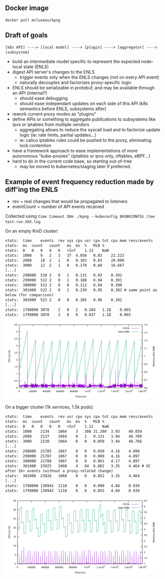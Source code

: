 ## Docker image

```
docker pull mcluseau/kpng
```

## Draft of goals

```
[k8s API] ----> [local model] ----> [plugin] ----> [aggregator] ----> [subsystem]
```

* build an intermediate model specific to represent the expected node-local state (ENLS)
* digest API server's changes to the ENLS
  * trigger events only when the ENLS changes (not on every API event)
  * naturally decouples and factorizes proxy-specific logic
* ENLS should be serializable in protobuf, and may be available through an API (internal?)
  * should ease debugging
  * should ease independant updates on each side of this API (k8s semantics before ENLS, subsystems after)
* rework current proxy modes as "plugins"
* define APIs or something to aggregate publications to subsystems like ipvs or iptables from multiple vendors
  * aggregating allows to reduce the syscall load and to factorize update logic (ie: rate limits, partial updates...)
  * ie: calico iptables rules could be pushed to the proxy, eliminating lock contention
* have a framework approach to ease implementations of more autonomous "kube-proxies" (iptables or ipvs only, nftables, eBPF...)
* hard to do in the current code base, so starting out-of-tree
  * may be moved to kubernetes/staging later if preferred.

## Example of event frequency reduction made by diff'ing the ENLS

* rev = real changes that would be propagated to listeners
* eventCount = number of API events received

Collected using `time timeout 30m ./kpng --kubeconfig $KUBECONFIG |tee test-run.XXX.log`

On an empty KinD cluster:
```
stats:	time	events	rev	sys cpu	usr cpu	tot cpu	mem	revs/events
stats:	ms	count	count	ms	ms	%	MiB	%
stats:	0	0	0	0	0	+Inf	1.13	NaN
stats:	1000	9	2	3	37	4.058	0.83	22.222
stats:	2000	10	2	1	0	0.103	0.83	20.000
stats:	3000	12	2	1	0	0.178	0.84	16.667
[...]
stats:	298000	510	2	0	1	0.131	0.93	0.392
stats:	299000	512	2	0	1	0.188	0.94	0.391
stats:	300000	513	2	0	0	0.112	0.94	0.390
stats:	301000	522	2	0	1	0.239	0.95	0.383 # same point as below (for comparison)
stats:	302000	523	2	0	0	0.105	0.96	0.382
[...]
stats:	1798000	3078	2	0	2	0.264	1.18	0.065
stats:	1799000	3078	2	0	0	0.037	1.18	0.065
```

![graph](test-run.kind-empty.svg)

On a bigger cluster (1k services, 1.5k pods):
```
stats:	time	events	rev	usr cpu	sys cpu	tot cpu	mem	revs/events
stats:	ms	count	count	ms	ms	%	MiB	%
stats:	0	0	0	0	0	+Inf	1.22	NaN
stats:	1000	2134	1064	3	308	31.280	3.93	49.859
stats:	2000	2137	1064	0	1	0.131	3.94	49.789
stats:	3000	2138	1064	0	0	0.050	3.94	49.766
[...]
stats:	298000	21785	1067	0	0	0.050	4.16	4.898
stats:	299000	21787	1067	0	0	0.089	4.16	4.897
stats:	300000	21788	1067	0	0	0.061	4.17	4.897
stats:	301000	23925	1068	4	64	6.882	3.35	4.464 # GC after 2k+ events (without a proxy-related change)
stats:	302000	23926	1068	0	0	0.052	3.35	4.464
[...]
stats:	1798000	130941	1218	0	0	0.090	4.68	0.930
stats:	1799000	130942	1218	0	0	0.055	4.69	0.930
```

![graph](test-run.1k-svc.svg)
